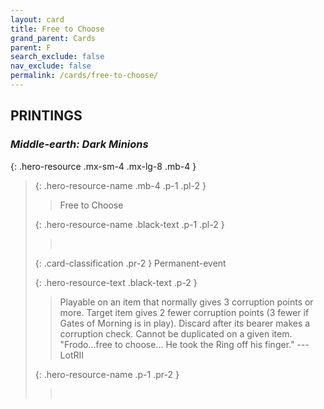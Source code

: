 ```yaml
---
layout: card
title: Free to Choose
grand_parent: Cards
parent: F
search_exclude: false
nav_exclude: false
permalink: /cards/free-to-choose/
---
```


## PRINTINGS


### _Middle-earth: Dark Minions_

{: .hero-resource .mx-sm-4 .mx-lg-8 .mb-4 }
> {: .hero-resource-name .mb-4 .p-1 .pl-2 }
> > <div class="card-mp"></div>
> > <div class="card-name">Free to Choose</div>
>
> {: .hero-resource-name .black-text .p-1 .pl-2 }
> > &nbsp;
>
> {: .card-classification .pr-2 }
> Permanent-event
>
> {: .hero-resource-text .black-text .p-2 }
> > Playable on an item that normally gives 3 corruption points or more. Target item gives 2 fewer corruption points (3 fewer if Gates of Morning is in play). Discard after its bearer makes a corruption check. Cannot be duplicated on a given item.  "Frodo...free to choose... He took the Ring off his finger." ---LotRII 
> 
> {: .hero-resource-name .p-1 .pr-2 }
> > <div class="card-shield"></div>
> > <div class="card-corruption">&nbsp;</div>
